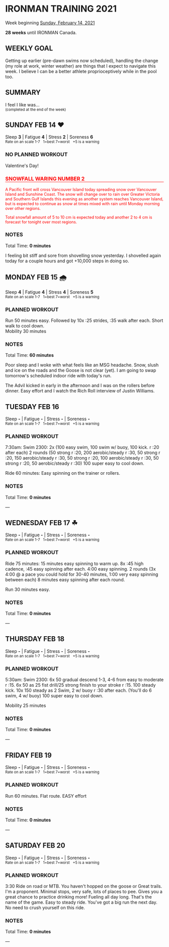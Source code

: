 # IRONMAN TRAINING 2021
Week beginning [Sunday, February 14, 2021](javascript:flick('sun');)

**28 weeks** until IRONMAN Canada.

## WEEKLY GOAL
Getting up earlier (pre-dawn swims now scheduled), handling the change (my role at work, winter weather) are things that I expect to navigate this week.  I believe I can be a better athlete proprioceptively while in the pool too.

## SUMMARY
I feel I like was...  
<sup>(completed at the end of the week)</sup>
<!--OVERTRAINING|ON THE EDGE|STAYING CONSISTENT|LAGGING A BIT-->


<!---->
## SUNDAY FEB 14 ❤️
Sleep **3** | Fatigue **4** | Stress **2** | Soreness **6**  
<sup>Rate on an scale 1-7 &nbsp; 1=best 7=worst &nbsp; +5 is a warning</sup>

### NO PLANNED WORKOUT
Valentine's Day!

<h3 style="color:red;border-bottom:1px solid red;">SNOWFALL WARING NUMBER 2</h3>
<p style="color:red;font-size:0.9em;">A Pacific front will cross Vancouver Island today spreading snow over Vancouver Island and Sunshine Coast. The snow will change over to rain over Greater Victoria and Southern Gulf Islands this evening as another system reaches Vancouver Island, but is expected to continue as snow at times mixed with rain until Monday morning over other regions.</p> 
<p style="color:red;font-size:0.9em;">Total snowfall amount of 5 to 10 cm is expected today and another 2 to 4 cm is forecast for tonight over most regions.</p>

### NOTES
Total Time: **0 minutes**

I feeling bit stiff and sore from shovelling snow yesterday.  I shovelled again today for a couple hours and got +10,000 steps in doing so.

<!---->
## MONDAY FEB 15 🌧
Sleep **4** | Fatigue **4** | Stress **4** | Soreness **5**  
<sup>Rate on an scale 1-7 &nbsp; 1=best 7=worst &nbsp; +5 is a warning</sup>

### PLANNED WORKOUT
Run 50 minutes easy. Followed by 10x :25 strides, :35 walk after each. Short walk to cool down.   
Mobility 30 minutes

### NOTES
Total Time: **60 minutes**

Poor sleep and I woke with what feels like an MSG headache.  Snow, slush and ice on the roads and the Goose is not clear (yet).  I am going to swap tomorrow's scheduled indoor ride with today's run.

The Advil kicked in early in the afternoon and I was on the rollers before dinner.  Easy effort and I watch the Rich Roll interview of Justin Williams.
<!---->
## TUESDAY FEB 16
Sleep **-** | Fatigue **-** | Stress **-** | Soreness **-**  
<sup>Rate on an scale 1-7 &nbsp; 1=best 7=worst &nbsp; +5 is a warning</sup>

### PLANNED WORKOUT
7:30am: Swim 2300: 
2x (100 easy swim, 100 swim w/ buoy, 100 kick. r :20 after each)
2 rounds (50 strong r :20, 200 aerobic/steady r :30, 50 strong r :20, 150 aerobic/steady r :30, 50 strong r :20, 100 aerobic/steady r :30, 50 strong r :20, 50 aerobic/steady r :30) 100 super easy to cool down. 

Ride 60 minutes: Easy spinning on the trainer or rollers.

### NOTES
Total Time: **0 minutes**

&mdash; 


<!---->
## WEDNESDAY FEB 17 ☘
Sleep **-** | Fatigue **-** | Stress **-** | Soreness **-**  
<sup>Rate on an scale 1-7 &nbsp; 1=best 7=worst &nbsp; +5 is a warning</sup>

### PLANNED WORKOUT
Ride 75 minutes: 15 minutes easy spinning to warm up. 8x :45 high cadence, :45 easy spinning after each. 4:00 easy spinning. 2 rounds (3x 4:00 @ a pace you could hold for 30-40 minutes, 1:00 very easy spinning between each) 8 minutes easy spinning after each round. 

Run 30 minutes easy. 

### NOTES
Total Time: **0 minutes**

&mdash; 


<!---->
## THURSDAY FEB 18
Sleep **-** | Fatigue **-** | Stress **-** | Soreness **-**  
<sup>Rate on an scale 1-7 &nbsp; 1=best 7=worst &nbsp; +5 is a warning</sup>

### PLANNED WORKOUT
5:30am: Swim 2300: 
6x 50 gradual descend 1-3, 4-6 from easy to moderate r :15.  6x 50 as 25 fist drill/25 strong finish to your stroke r :15. 
100 steady kick. 10x 150 steady as 2 Swim, 2 w/ buoy r :30 after each. (You'll do 6 swim, 4 w/ buoy) 100 super easy to cool down. 

Mobility 25 minutes

### NOTES
Total Time: **0 minutes**

&mdash; 


<!---->
## FRIDAY FEB 19
Sleep **-** | Fatigue **-** | Stress **-** | Soreness **-**  
<sup>Rate on an scale 1-7 &nbsp; 1=best 7=worst &nbsp; +5 is a warning</sup>

### PLANNED WORKOUT
Run 60 minutes. Flat route. EASY effort

### NOTES
Total Time: **0 minutes**

&mdash; 


<!---->
## SATURDAY FEB 20
Sleep **-** | Fatigue **-** | Stress **-** | Soreness **-**  
<sup>Rate on an scale 1-7 &nbsp; 1=best 7=worst &nbsp; +5 is a warning</sup>

### PLANNED WORKOUT
3:30 Ride on road or MTB. You haven't hopped on the goose or Great trails. I'm a proponent. Minimal stops, very safe, lots of places to pee. Gives you a great chance to practice drinking more! 
Fueling all day long. That's the name of the game. 
Easy to steady ride. You've got a big run the next day. No need to crush yourself on this ride.

### NOTES
Total Time: **0 minutes**

&mdash; 


<!---->
